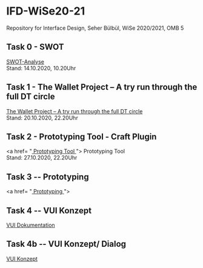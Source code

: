 
# IFD-WiSe20-21
Repository for Interface Design, Seher Bülbül, WiSe 2020/2021, OMB 5

## Task 0 - SWOT
<a href= "https://github.com/SeherBuelbuel/IFD_WiSe20-21/tree/main/Aufgabe%200"> SWOT-Analyse </a>
<br> Stand: 14.10.2020, 10.20Uhr

## Task 1 - The Wallet Project – A try run through the full DT circle
<a href= "https://github.com/SeherBuelbuel/IFD_WiSe20-21/tree/main/Aufgabe%201 "> The Wallet Project – A try run through the full DT circle</a>
<br> Stand: 20.10.2020, 22.20Uhr

## Task 2 - Prototyping Tool - Craft Plugin
<a href= "<a href= "https://github.com/SeherBuelbuel/IFD_WiSe20-21/blob/main/Aufgabe%202%20Prototyping%20Tool/Craft%20Plugin.pdf "> Prototyping Tool </a> "> Prototyping Tool </a>
<br> Stand: 27.10.2020, 22.20Uhr


## Task 3 -- Prototyping
<a href= "<a href= "https://7552x9.axshare.com"> Prototyping  </a> ">


## Task 4 -- VUI Konzept
<a href= " https://github.com/SeherBuelbuel/IFD_WiSe20-21/tree/main/Aufgabe%204%20Dokumentation  "> VUI Dokumentation </a>


## Task 4b -- VUI Konzept/ Dialog
<a href= " https://github.com/SeherBuelbuel/IFD_WiSe20-21/tree/main/Aufgabe%204b%20Konzept "> VUI Konzept </a>
